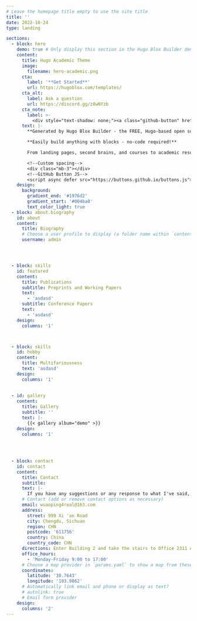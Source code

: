 ```yaml
---
# Leave the homepage title empty to use the site title
title: ''
date: 2022-10-24
type: landing

sections:
  - block: hero
    demo: true # Only display this section in the Hugo Blox Builder demo site
    content:
      title: Hugo Academic Theme
      image:
        filename: hero-academic.png
      cta:
        label: '**Get Started**'
        url: https://hugoblox.com/templates/
      cta_alt:
        label: Ask a question
        url: https://discord.gg/z8wNYzb
      cta_note:
        label: >-
          <div style="text-shadow: none;"><a class="github-button" href="https://github.com/HugoBlox/hugo-blox-builder" data-icon="octicon-star" data-size="large" data-show-count="true" aria-label="Star">Star Hugo Blox Builder</a></div><div style="text-shadow: none;"><a class="github-button" href="https://github.com/HugoBlox/theme-academic-cv" data-icon="octicon-star" data-size="large" data-show-count="true" aria-label="Star">Star the Academic template</a></div>
      text: |-
        **Generated by Hugo Blox Builder - the FREE, Hugo-based open source website builder trusted by 500,000+ sites.**

        **Easily build anything with blocks - no-code required!**

        From landing pages, second brains, and courses to academic resumés, conferences, and tech blogs.

        <!--Custom spacing-->
        <div class="mb-3"></div>
        <!--GitHub Button JS-->
        <script async defer src="https://buttons.github.io/buttons.js"></script>
    design:
      background:
        gradient_end: '#1976d2'
        gradient_start: '#004ba0'
        text_color_light: true
  - block: about.biography
    id: about
    content:
      title: Biography
      # Choose a user profile to display (a folder name within `content/authors/`)
      username: admin




  - block: skills
    id: featured
    content:
      title: Publications
      subtitle: Preprints and Working Papers
      text:
        - 'asdasd'
      subtitle: Conference Papers
      text:
        - 'asdasd'
    design:
      columns: '1'



  - block: skills
    id: hobby
    content:
      title: Multifariousness
      text: 'asdasd'
    design:
      columns: '1'
 
  
  - id: gallery
    content:
      title: Gallery
      subtitle: ''
      text: |-
        {{< gallery album="demo" >}}
    design:
      columns: '1'
  
  

  
  - block: contact
    id: contact
    content:
      title: Contact
      subtitle:
      text: |-
        If you have any suggestions or any response to what I've said, please don't hesitate to contact me.
      # Contact (add or remove contact options as necessary)
      email: wuaoping4real@163.com
      address:
        street: 999 Xi 'an Road
        city: Chengdu, Sichuan
        region: CHN
        postcode: '611756'
        country: China
        country_code: CHN
      directions: Enter Building 2 and take the stairs to Office 2311 on Floor 3
      office_hours:
        - 'Monday-Friday 9:00 to 17:00'
      # Choose a map provider in `params.yaml` to show a map from these coordinates
      coordinates:
        latitude: '30.7643'
        longitude: '103.9862'  
      # Automatically link email and phone or display as text?
      # autolink: true
      # Email form provider
    design:
      columns: '2'
---
```

